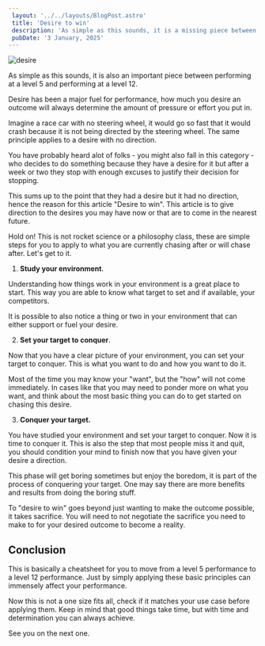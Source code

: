 ```yaml
---
 layout: '../../layouts/BlogPost.astro'
 title: 'Desire to win'
 description: 'As simple as this sounds, it is a missing piece between performing at a level 5 and performing at a level 12.'
 pubDate: '3 January, 2025'
---
```


![desire](/desire.png)

As simple as this sounds, it is also an important piece between performing at a level 5 and performing at a level 12.

Desire has been a major fuel for performance, how much you desire an outcome will always determine the amount of pressure or effort you put in.

Imagine a race car with no steering wheel, it would go so fast that it would crash because it is not being directed by the steering wheel. The same principle applies to a desire with no direction.

You have probably heard alot of folks - you might also fall in this category - who decides to do something because they have a desire for it but after a week or two they stop with enough excuses to justify their decision for stopping.

This sums up to the point that they had a desire but it had no direction, hence the reason for this article "Desire to win". This article is to give direction to the desires you may have now or that are to come in the nearest future.

Hold on! This is not rocket science or a philosophy class, these are simple steps for you to apply to what you are currently chasing after or will chase after. Let's get to it.

1. **Study your environment**.

Understanding how things work in your environment is a great place to start. This way you are able to know what target to set and if available, your competitors.

It is possible to also notice a thing or two in your environment that can either support or fuel your desire.

2. **Set your target to conquer**.

Now that you have a clear picture of your environment, you can set your target to conquer. This is what you want to do and how you want to do it.

Most of the time you may know your "want", but the "how" will not come immediately. In cases like that you may need to ponder more on what you want, and think about the most basic thing you can do to get started on chasing this desire.

3. **Conquer your target.**

You have studied your environment and set your target to conquer. Now it is time to conquer it. This is also the step that most people miss it and quit, you should condition your mind to finish now that you have given your desire a direction.

This phase will get boring sometimes but enjoy the boredom, it is part of the process of conquering your target. One may say there are more benefits and results from doing the boring stuff.

To "desire to win" goes beyond just wanting to make the outcome possible, it takes sacrifice. You will need to not negotiate the sacrifice you need to make to for your desired outcome to become a reality.

## Conclusion

This is basically a cheatsheet for you to move from a level 5 performance to a level 12 performance. Just by simply applying these basic principles can immensely affect your performance. 

Now this is not a one size fits all, check if it matches your use case before applying them. Keep in mind that good things take time, but with time and determination you can always achieve.

See you on the next one.
